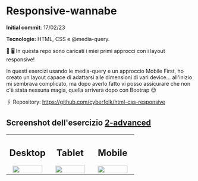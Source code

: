 # Responsive-wannabe

**Initial commit**: 17/02/23

**Tecnologie:** HTML, CSS e @media-query.

📱 🖥️ In questa repo sono caricati i miei primi approcci con i layout responsive!

In questi esercizi usando le media-query e un approccio Mobile First, ho creato un layout capace di adattarsi alle dimensioni di vari device... all'inizio mi sembrava complicato, ma dopo averlo fatto vi posso assicurare che non c'è stata nessuna magia, quella arriverà dopo con Bootrap 😉

🖇️ Repository:
https://github.com/cyberfolk/html-css-responsive

## Screenshot dell'esercizio [2-advanced](/2-advanced)

<table cellpadding="0">
  <tr style="padding: 0">
    <td valign="top" align="center" width="33%">
        <h2 >Desktop</h2>
        <img src="./2-advanced/screencapture/desktop.png" width="90%"/>
    </td>
    <td valign="top" align="center" width="33%">
        <h2>Tablet</h2>
        <img src="./2-advanced/screencapture/tablet.png" width="90%"/>
    </td>
    <td valign="top" align="center" width="33%">
        <h2>Mobile</h2>
        <img src="./2-advanced/screencapture/mobile.png" width="90%"/>
    </td>
  </tr>
</table>
